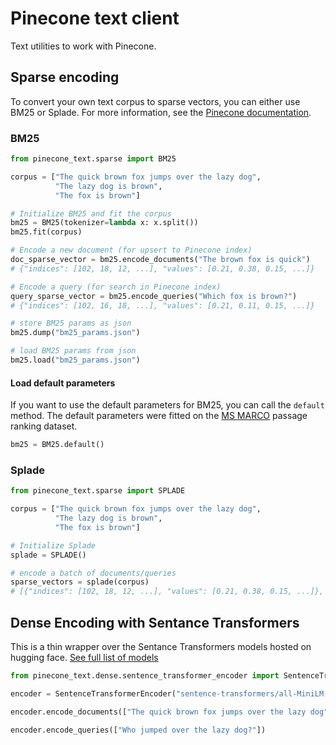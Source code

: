 # Pinecone text client

Text utilities to work with Pinecone.

## Sparse encoding

To convert your own text corpus to sparse vectors, you can either use BM25 or Splade. 
For more information, see the [Pinecone documentation](https://docs.pinecone.io/docs/hybrid-search).

### BM25

```python
from pinecone_text.sparse import BM25

corpus = ["The quick brown fox jumps over the lazy dog",
          "The lazy dog is brown",
          "The fox is brown"]

# Initialize BM25 and fit the corpus
bm25 = BM25(tokenizer=lambda x: x.split())
bm25.fit(corpus)

# Encode a new document (for upsert to Pinecone index)
doc_sparse_vector = bm25.encode_documents("The brown fox is quick")
# {"indices": [102, 18, 12, ...], "values": [0.21, 0.38, 0.15, ...]}

# Encode a query (for search in Pinecone index)
query_sparse_vector = bm25.encode_queries("Which fox is brown?")
# {"indices": [102, 16, 18, ...], "values": [0.21, 0.11, 0.15, ...]}

# store BM25 params as json
bm25.dump("bm25_params.json")

# load BM25 params from json
bm25.load("bm25_params.json")
```

#### Load default parameters
If you want to use the default parameters for BM25, you can call the `default` method.
The default parameters were fitted on the [MS MARCO](https://microsoft.github.io/msmarco/)  passage ranking dataset.
```python
bm25 = BM25.default()
```

### Splade

```python
from pinecone_text.sparse import SPLADE

corpus = ["The quick brown fox jumps over the lazy dog",
          "The lazy dog is brown",
          "The fox is brown"]

# Initialize Splade
splade = SPLADE()

# encode a batch of documents/queries
sparse_vectors = splade(corpus)
# [{"indices": [102, 18, 12, ...], "values": [0.21, 0.38, 0.15, ...]}, ...]
```


## Dense Encoding with Sentance Transformers

This is a thin wrapper over the Sentance Transformers models hosted on hugging face. [See full list of models](https://huggingface.co/sentence-transformers)

```python
from pinecone_text.dense.sentence_transformer_encoder import SentenceTransformerEncoder

encoder = SentenceTransformerEncoder("sentence-transformers/all-MiniLM-L6-v2")

encoder.encode_documents(["The quick brown fox jumps over the lazy dog"])

encoder.encode_queries(["Who jumped over the lazy dog?"])
```
